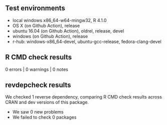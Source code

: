 ## Test environments
* local windows x86_64-w64-mingw32, R 4.1.0 
* OS X (on Github Action), release 
* ubuntu 16.04 (on Github Action), oldrel, release, devel 
* windows (on Github Action), release  
* r-hub: windows-x86_64-devel, ubuntu-gcc-release, fedora-clang-devel 

## R CMD check results

0 errors | 0 warnings | 0 notes


## revdepcheck results

We checked 1 reverse dependency, comparing R CMD check results across CRAN and dev versions of this package.

 * We saw 0 new problems
 * We failed to check 0 packages
